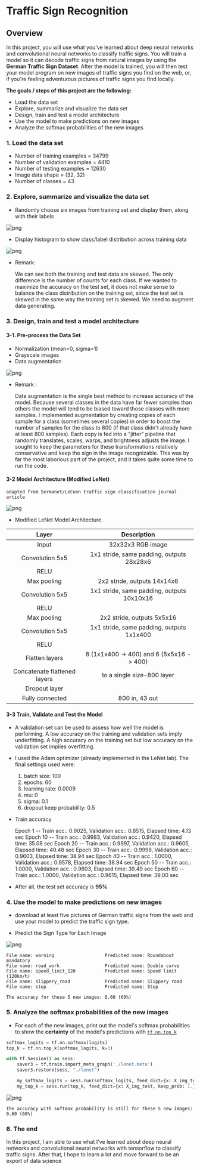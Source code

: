 # **Traffic Sign Recognition** 

## Overview
In this project, you will use what you've learned about deep neural networks and convolutional neural networks to classify traffic signs. You will train a model so it can decode traffic signs from natural images by using the **German Traffic Sign Dataset**. After the model is trained, you will then test your model program on new images of traffic signs you find on the web, or, if you're feeling adventurous pictures of traffic signs you find locally.

**The goals / steps of this project are the following:**
* Load the data set 
* Explore, summarize and visualize the data set
* Design, train and test a model architecture
* Use the model to make predictions on new images
* Analyze the softmax probabilities of the new images

### 1. Load the data set

* Number of training examples = 34799
* Number of validation examples = 4410
* Number of testing examples = 12630
* Image data shape = (32, 32)
* Number of classes = 43

### 2. Explore, summarize and visualize the data set

* Randomly choose six images from training set and display them, along with their labels

![png](output_15_0.png)

* Display histogram to show class/label distribution across training data

![png](output_17_0.png)

* Remark:

    We can see both the training and test data are skewed. The only difference is the number of counts for each class. If we wanted to maximize the accuracy on the test set, it does not make sense to balance the class distribution on the training set, since the test set is skewed in the same way the training set is skewed. We need to augment data generating.

### 3. Design, train and test a model architecture


#### 3-1. Pre-process the Data Set

* Normalization (mean=0, sigma=1)
* Grayscale images
* Data augmentation

![png](output_46_0.png)

* Remark : 
    
    Data augmentation is the single best method to increase accuracy of the model. Because several classes in the data have far fewer samples than others the model will tend to be biased toward those classes with more samples. I implemented augmentation by creating copies of each sample for a class (sometimes several copies) in order to boost the number of samples for the class to 800 (if that class didn't already have at least 800 samples). Each copy is fed into a "jitter" pipeline that randomly translates, scales, warps, and brightness adjusts the image. I sought to keep the parameters for these transformations relatively conservative and keep the sign in the image recognizable. This was by far the most laborious part of the project, and it takes quite some time to run the code.


#### 3-2 Model Architecture (Modified LeNet)
    adapted from Sermanet/LeCunn traffic sign classification journal article

![png](MLeNet.png)

* Modified LeNet Model Architecture.


| Layer         		|     Description	        					| 
|:---------------------:|:---------------------------------------------:| 
| Input         		| 32x32x3 RGB image   							| 
| Convolution 5x5     	| 1x1 stride, same padding, outputs 28x28x6 	|
| RELU					|												|
| Max pooling	      	| 2x2 stride,  outputs 14x14x6 				|
| Convolution 5x5	    | 1x1 stride, same padding, outputs 10x10x16      									|
| RELU					|												|
| Max pooling	      	| 2x2 stride,  outputs 5x5x16 				|
| Convolution 5x5	    | 1x1 stride, same padding, outputs 1x1x400      									|
| RELU					|												|
| Flatten layers  |8 (1x1x400 -> 400) and 6 (5x5x16 -> 400)												|
| Concatenate flattened layers  |to a single size-800 layer
Dropout layer	|
| Fully connected		| 800 in, 43 out				|

 
#### 3-3 Train, Validate and Test the Model

* A validation set can be used to assess how well the model is performing. A low accuracy on the training and validation
sets imply underfitting. A high accuracy on the training set but low accuracy on the validation set implies overfitting.

* I used the Adam optimizer (already implemented in the LeNet lab). The final settings used were:

    1. batch size: 100
    2. epochs: 60
    3. learning rate: 0.0009
    4. mu: 0
    5. sigma: 0.1
    6. dropout keep probability: 0.5

* Train accuracy    

    Epoch 1 -- Train acc.: 0.9025, Validation acc.: 0.8515, Elapsed time: 4.13 sec
    Epoch 10 -- Train acc.: 0.9983, Validation acc.: 0.9420, Elapsed time: 35.08 sec
    Epoch 20 -- Train acc.: 0.9997, Validation acc.: 0.9605, Elapsed time: 40.48 sec
    Epoch 30 -- Train acc.: 0.9998, Validation acc.: 0.9603, Elapsed time: 38.94 sec
    Epoch 40 -- Train acc.: 1.0000, Validation acc.: 0.9578, Elapsed time: 38.94 sec
    Epoch 50 -- Train acc.: 1.0000, Validation acc.: 0.9603, Elapsed time: 39.49 sec
    Epoch 60 -- Train acc.: 1.0000, Validation acc.: 0.9615, Elapsed time: 39.00 sec

*  After all, the test set accuracy is **95%**

### 4. Use the model to make predictions on new images

* download at least five pictures of German traffic signs from the web and use your model to predict the traffic sign type.

* Predict the Sign Type for Each Image

![png](output_70_1.png)

    File name: warning                   Predicted name: Roundabout mandatory
    File name: road_work                 Predicted name: Double curve
    File name: speed_limit_120           Predicted name: Speed limit (120km/h)
    File name: slippery_road             Predicted name: Slippery road
    File name: stop                      Predicted name: Stop
    
    The accuracy for these 5 new images: 0.60 (60%)

### 5. Analyze the softmax probabilities of the new images

* For each of the new images, print out the model's softmax probabilities to show the **certainty** of the model's predictions with [`tf.nn.top_k`](https://www.tensorflow.org/versions/r0.12/api_docs/python/nn.html#top_k)
```python
softmax_logits = tf.nn.softmax(logits)
top_k = tf.nn.top_k(softmax_logits, k=3)

with tf.Session() as sess:
    saver3 = tf.train.import_meta_graph('./lenet.meta')
    saver3.restore(sess, "./lenet")

    my_softmax_logits = sess.run(softmax_logits, feed_dict={x: X_img_test, keep_prob: 1.0})
    my_top_k = sess.run(top_k, feed_dict={x: X_img_test, keep_prob: 1.})
```
![png](output_80_1.png)
    
    The accuracy with softmax probability is still for these 5 new images: 0.60 (60%)

### 6. The end
In this project, I am able to use what I've learned about deep neural networks and convolutional neural networks with tensorflow to classify traffic signs. After that, I hope to learn a lot and move forward to be an export of data science
